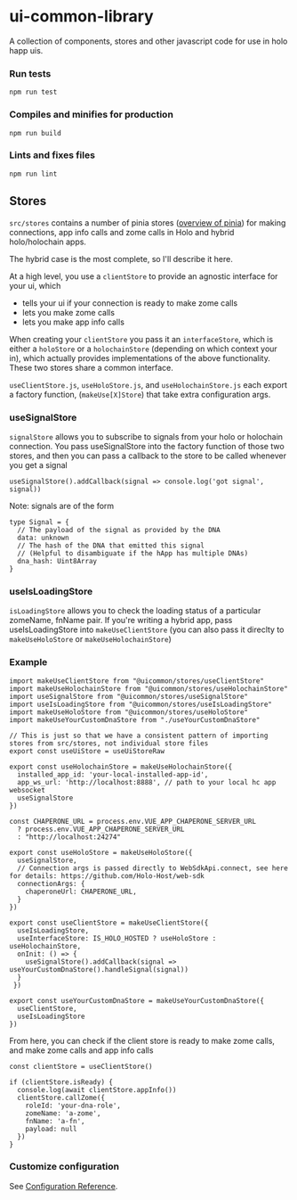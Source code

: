 # ui-common-library

A collection of components, stores and other javascript code for use in holo happ uis.

### Run tests
```
npm run test
```

### Compiles and minifies for production
```
npm run build
```

### Lints and fixes files
```
npm run lint
```

## Stores
`src/stores` contains a number of pinia stores ([overview of pinia](https://pinia.vuejs.org/getting-started.html)) for making connections, app info calls and zome calls in Holo and hybrid holo/holochain apps.

The hybrid case is the most complete, so I'll describe it here.

At a high level, you use a `clientStore` to provide an agnostic interface for your ui, which 
* tells your ui if your connection is ready to make zome calls
* lets you make zome calls
* lets you make app info calls

When creating your `clientStore` you pass it an `interfaceStore`, which is either a `holoStore` or a `holochainStore` (depending on which 
context your in), which actually provides implementations of the above functionality. These two stores share a common interface.

`useClientStore.js`, `useHoloStore.js`, and `useHolochainStore.js` each export a factory function, (`makeUse[X]Store`) that take extra configuration args.

### useSignalStore
`signalStore` allows you to subscribe to signals from your holo or holochain connection. You pass useSignalStore into the factory function of those two stores, and then you can pass a callback to the store to be called whenever you get a signal
```
useSignalStore().addCallback(signal => console.log('got signal', signal))
```

Note: signals are of the form
```
type Signal = {
  // The payload of the signal as provided by the DNA
  data: unknown
  // The hash of the DNA that emitted this signal
  // (Helpful to disambiguate if the hApp has multiple DNAs)
  dna_hash: Uint8Array
}
```

### useIsLoadingStore
`isLoadingStore` allows you to check the loading status of a particular zomeName, fnName pair. If you're writing a hybrid app, pass useIsLoadingStore into `makeUseClientStore` (you can also pass it direclty to `makeUseHoloStore` or `makeUseHolochainStore`)

### Example

```
import makeUseClientStore from "@uicommon/stores/useClientStore"
import makeUseHolochainStore from "@uicommon/stores/useHolochainStore"
import useSignalStore from "@uicommon/stores/useSignalStore"
import useIsLoadingStore from "@uicommon/stores/useIsLoadingStore"
import makeUseHoloStore from "@uicommon/stores/useHoloStore"
import makeUseYourCustomDnaStore from "./useYourCustomDnaStore"

// This is just so that we have a consistent pattern of importing stores from src/stores, not individual store files
export const useUiStore = useUiStoreRaw

export const useHolochainStore = makeUseHolochainStore({
  installed_app_id: 'your-local-installed-app-id',
  app_ws_url: 'http://localhost:8888', // path to your local hc app websocket
  useSignalStore
})

const CHAPERONE_URL = process.env.VUE_APP_CHAPERONE_SERVER_URL
  ? process.env.VUE_APP_CHAPERONE_SERVER_URL
  : "http://localhost:24274"

export const useHoloStore = makeUseHoloStore({
  useSignalStore,
  // Connection args is passed directly to WebSdkApi.connect, see here for details: https://github.com/Holo-Host/web-sdk
  connectionArgs: {
    chaperoneUrl: CHAPERONE_URL,
  }
})

export const useClientStore = makeUseClientStore({
  useIsLoadingStore,
  useInterfaceStore: IS_HOLO_HOSTED ? useHoloStore : useHolochainStore,
  onInit: () => {
    useSignalStore().addCallback(signal => useYourCustomDnaStore().handleSignal(signal))
  }
 })

export const useYourCustomDnaStore = makeUseYourCustomDnaStore({ 
  useClientStore, 
  useIsLoadingStore
})

```

From here, you can check if the client store is ready to make zome calls, and make zome calls and app info calls
```
const clientStore = useClientStore()

if (clientStore.isReady) {
  console.log(await clientStore.appInfo()) 
  clientStore.callZome({
    roleId: 'your-dna-role',
    zomeName: 'a-zome',
    fnName: 'a-fn',
    payload: null
  })
}
```





### Customize configuration
See [Configuration Reference](https://cli.vuejs.org/config/).
